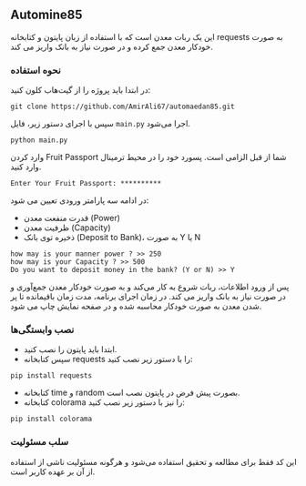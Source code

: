 ## Automine85

این یک ربات معدن است که با استفاده از زبان پایتون و کتابخانه requests به صورت خودکار معدن جمع کرده و در صورت نیاز به بانک واریز می کند.

### نحوه استفاده

در ابتدا باید پروژه را از گیت‌هاب کلون کنید:
```
git clone https://github.com/AmirAli67/automaedan85.git
```

سپس با اجرای دستور زیر، فایل `main.py` اجرا می‌شود.
```
python main.py
```

وارد کردن Fruit Passport شما از قبل الزامی است. پسورد خود را در محیط ترمینال وارد کنید.

```
Enter Your Fruit Passport: **********
```

در ادامه سه پارامتر ورودی تعیین می شود:

- قدرت منفعت معدن (Power)
- ظرفیت معدن (Capacity)
- ذخیره توی بانک (Deposit to Bank)، به صورت Y یا N

```
how may is your manner power ? >> 250
how may is your Capacity ? >> 500
Do you want to deposit money in the bank? (Y or N) >> Y
```

پس از ورود اطلاعات، ربات شروع به کار می‌کند و به صورت خودکار معدن جمع‌آوری و در صورت نیاز به بانک واریز می کند. در زمان اجرای برنامه، مدت زمان باقیمانده تا پر شدن معدن به صورت خودکار محاسبه شده و در صفحه نمایش چاپ می شود.

### نصب وابستگی‌ها

- ابتدا باید پایتون را نصب کنید.
- سپس کتابخانه requests را با دستور زیر نصب کنید:
```
pip install requests
```

- کتابخانه time و random بصورت پیش فرض در پایتون نصب است.
- کتابخانه colorama را نیز با دستور زیر نصب کنید:
```
pip install colorama
``` 

### سلب مسئولیت

این کد فقط برای مطالعه و تحقیق استفاده می‌شود و هرگونه مسئولیت ناشی از استفاده از آن بر عهده کاربر است.
